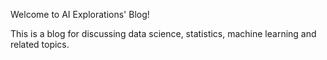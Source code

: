 Welcome to AI Explorations' Blog!

This is a blog for discussing data science, statistics, machine learning and related topics.


